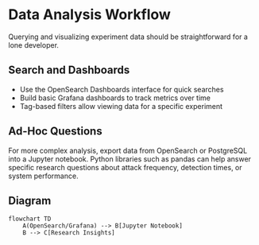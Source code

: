 # Data Analysis Workflow

Querying and visualizing experiment data should be straightforward for a lone developer.

## Search and Dashboards

- Use the OpenSearch Dashboards interface for quick searches
- Build basic Grafana dashboards to track metrics over time
- Tag-based filters allow viewing data for a specific experiment

## Ad-Hoc Questions

For more complex analysis, export data from OpenSearch or PostgreSQL into a Jupyter notebook. Python libraries such as pandas can help answer specific research questions about attack frequency, detection times, or system performance.

## Diagram

```mermaid
flowchart TD
    A(OpenSearch/Grafana) --> B[Jupyter Notebook]
    B --> C[Research Insights]
```

